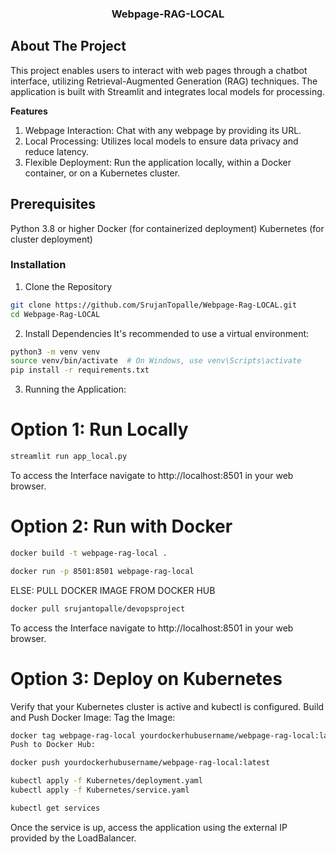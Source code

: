 <h3 align="center">Webpage-RAG-LOCAL</h3>


<!-- ABOUT THE PROJECT -->
## About The Project

This project enables users to interact with web pages through a chatbot interface, utilizing Retrieval-Augmented Generation (RAG) techniques. The application is built with Streamlit and integrates local models for processing.

**Features**
1. Webpage Interaction: Chat with any webpage by providing its URL.
2. Local Processing: Utilizes local models to ensure data privacy and reduce latency.
3. Flexible Deployment: Run the application locally, within a Docker container, or on a Kubernetes cluster.



## Prerequisites

Python 3.8 or higher
Docker (for containerized deployment)
Kubernetes (for cluster deployment)

### Installation

1. Clone the Repository
   
```sh
git clone https://github.com/SrujanTopalle/Webpage-Rag-LOCAL.git
cd Webpage-Rag-LOCAL
```

2. Install Dependencies
It's recommended to use a virtual environment:

```sh
python3 -m venv venv
source venv/bin/activate  # On Windows, use venv\Scripts\activate
pip install -r requirements.txt
```

3. Running the Application:
   
# Option 1: Run Locally

```sh
streamlit run app_local.py
```

To access the Interface navigate to http://localhost:8501 in your web browser.

# Option 2: Run with Docker

```sh
docker build -t webpage-rag-local .
```
```sh
docker run -p 8501:8501 webpage-rag-local
```

ELSE: PULL DOCKER IMAGE FROM DOCKER HUB
```sh
docker pull srujantopalle/devopsproject
```

To access the Interface navigate to http://localhost:8501 in your web browser.

# Option 3: Deploy on Kubernetes

Verify that your Kubernetes cluster is active and kubectl is configured.
Build and Push Docker Image:
Tag the Image:

```sh
docker tag webpage-rag-local yourdockerhubusername/webpage-rag-local:latest
Push to Docker Hub:
```
```sh
docker push yourdockerhubusername/webpage-rag-local:latest
```
```sh
kubectl apply -f Kubernetes/deployment.yaml
kubectl apply -f Kubernetes/service.yaml
```
```sh
kubectl get services
```

Once the service is up, access the application using the external IP provided by the LoadBalancer.
